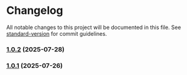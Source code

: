 # Changelog

All notable changes to this project will be documented in this file. See [standard-version](https://github.com/conventional-changelog/standard-version) for commit guidelines.

### [1.0.2](https://github.com/BlackyTay/vue-camera-utility/compare/v1.0.1...v1.0.2) (2025-07-28)

### [1.0.1](https://github.com/BlackyTay/vue-camera-utility/compare/v1.0.0...v1.0.1) (2025-07-26)
